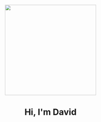 <div align="center">
	<br>
    <img src="https://github.com/davidlacho/profile/blob/main/memoji.png?raw=true" width="300">
	<br>
	<h1>Hi, I'm David</h1>
</div>
